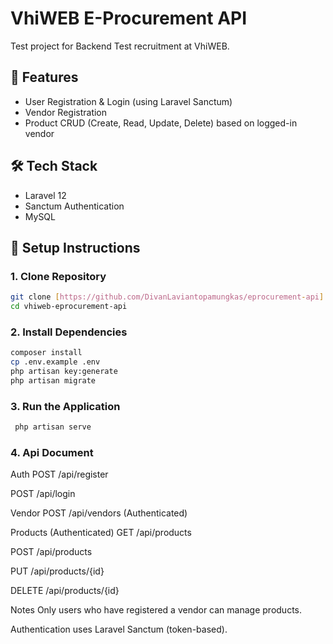 # VhiWEB E-Procurement API

Test project for Backend Test recruitment at VhiWEB.

## 🔧 Features

-   User Registration & Login (using Laravel Sanctum)
-   Vendor Registration
-   Product CRUD (Create, Read, Update, Delete) based on logged-in vendor

## 🛠️ Tech Stack

-   Laravel 12
-   Sanctum Authentication
-   MySQL

## 🚀 Setup Instructions

### 1. Clone Repository

```bash
git clone [https://github.com/DivanLaviantopamungkas/eprocurement-api]
cd vhiweb-eprocurement-api
```

### 2. Install Dependencies

```bash
composer install
cp .env.example .env
php artisan key:generate
php artisan migrate
```

### 3. Run the Application

```bash
 php artisan serve
```

### 4. Api Document

Auth
POST /api/register

POST /api/login

Vendor
POST /api/vendors (Authenticated)

Products (Authenticated)
GET /api/products

POST /api/products

PUT /api/products/{id}

DELETE /api/products/{id}

Notes
Only users who have registered a vendor can manage products.

Authentication uses Laravel Sanctum (token-based).
